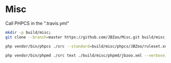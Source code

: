 # Misc


Call PHPCS in the ".travis.yml"
```bash
mkdir -p build/misc;
git clone --branch=master https://github.com/JBZoo/Misc.git build/misc;

php vendor/bin/phpcs ./src --standard=build/misc/phpcs/JBZoo/ruleset.xml --report=full;

php vendor/bin/phpmd ./src text ./build/misc/phpmd/jbzoo.xml --verbose;
```
